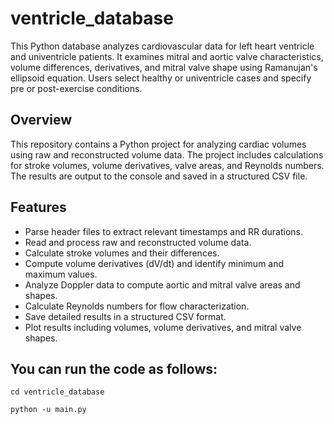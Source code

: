 # ventricle_database
This Python database analyzes cardiovascular data for left heart ventricle and univentricle patients. It examines mitral and aortic valve characteristics, volume differences, derivatives, and mitral valve shape using Ramanujan's ellipsoid equation. Users select healthy or univentricle cases and specify pre or post-exercise conditions.



## Overview
This repository contains a Python project for analyzing cardiac volumes using raw and reconstructed volume data. The project includes calculations for stroke volumes, volume derivatives, valve areas, and Reynolds numbers. The results are output to the console and saved in a structured CSV file.

## Features
- Parse header files to extract relevant timestamps and RR durations.
- Read and process raw and reconstructed volume data.
- Calculate stroke volumes and their differences.
- Compute volume derivatives (dV/dt) and identify minimum and maximum values.
- Analyze Doppler data to compute aortic and mitral valve areas and shapes.
- Calculate Reynolds numbers for flow characterization.
- Save detailed results in a structured CSV format.
- Plot results including volumes, volume derivatives, and mitral valve shapes.

## You can run the code as follows:
`cd ventricle_database`

`python -u main.py`
